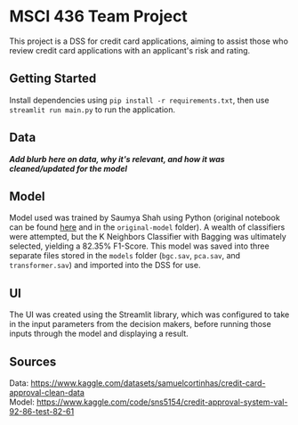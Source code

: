 # MSCI 436 Team Project
This project is a DSS for credit card applications, aiming to assist those who review credit card applications with an applicant's risk and rating. 

## Getting Started
Install dependencies using `pip install -r requirements.txt`, then use `streamlit run main.py` to run the application. 

## Data
***Add blurb here on data, why it's relevant, and how it was cleaned/updated for the model***

## Model
Model used was trained by Saumya Shah using Python (original notebook can be found [here](https://www.kaggle.com/code/sns5154/credit-approval-system-val-92-86-test-82-61) and in the `original-model` folder). A wealth of classifiers were attempted, but the K Neighbors Classifier with Bagging was ultimately selected, yielding a 82.35% F1-Score. This model was saved into three separate files stored in the `models` folder (`bgc.sav`, `pca.sav`, and `transformer.sav`) and imported into the DSS for use.

## UI
The UI was created using the Streamlit library, which was configured to take in the input parameters from the decision makers, before running those inputs through the model and displaying a result.  

## Sources
Data: https://www.kaggle.com/datasets/samuelcortinhas/credit-card-approval-clean-data  
Model: https://www.kaggle.com/code/sns5154/credit-approval-system-val-92-86-test-82-61 